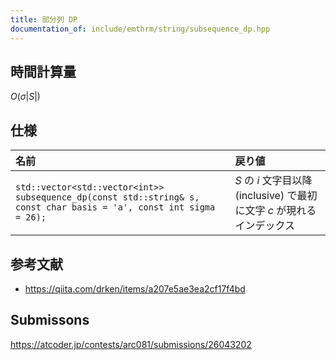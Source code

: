 ```yaml
---
title: 部分列 DP
documentation_of: include/emthrm/string/subsequence_dp.hpp
---
```



## 時間計算量

$O(\sigma \lvert S \rvert)$


## 仕様

|名前|戻り値|
|:--|:--|
|`std::vector<std::vector<int>> subsequence_dp(const std::string& s, const char basis = 'a', const int sigma = 26);`|$S$ の $i$ 文字目以降 (inclusive) で最初に文字 $c$ が現れるインデックス|


## 参考文献

- https://qiita.com/drken/items/a207e5ae3ea2cf17f4bd


## Submissons

https://atcoder.jp/contests/arc081/submissions/26043202
